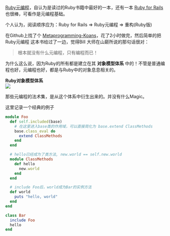[Ruby元编程](http://book.douban.com/subject/7056800/)，自认为是读过的Ruby书籍中最好的一本，还有一本 [Ruby for Rails](http://book.douban.com/subject/2123090/) 也很棒，可看作是元编程基础。

个人认为，阅读顺序应为：Ruby for Rails => Ruby元编程 => 重构(Ruby版)

在Github上找了个 [Metaprogramming-Koans](https://github.com/sathish316/metaprogramming_koans)，花了2小时做完，然后简单的把 Ruby元编程 这本书给过了一边，觉得Bill 大师在山巅所说的那句话很对：
> 根本就没有什么元编程，只有编程而已！

为什么这么说，因为Ruby的所有都是建立在其 **对象模型体系** 中的！不管是普通编程也好，元编程也好，都是与Ruby中的对象息息相关的。

**Ruby对象模型体系**   
![](../ruby.jpg)

那些元编程的法术集，是从这个体系中衍生出来的。并没有什么Magic。

这里记录一个经典的例子

```ruby
module Foo
  def self.included(base)
    # 在这里进入base类的作用域，可以直接简化为 base.extend ClassMethods
    base.class_eval do
      extend ClassMethods
    end
  end

  # hello已经成为了类方法, new.world == self.new.world
  module ClassMethods
    def hello
      new.world
    end
  end

  # include Foo后，world成为Bar的实例方法
  def world
    puts "hello, world"
  end
end

class Bar
  include Foo
  hello
end
```